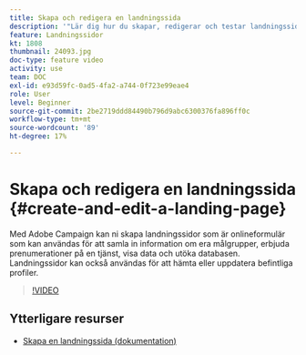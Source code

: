 ```yaml
---
title: Skapa och redigera en landningssida
description: '"Lär dig hur du skapar, redigerar och testar landningssidor i Adobe Campaign Standard."'
feature: Landningssidor
kt: 1808
thumbnail: 24093.jpg
doc-type: feature video
activity: use
team: DOC
exl-id: e93d59fc-0ad5-4fa2-a744-0f723e99eae4
role: User
level: Beginner
source-git-commit: 2be2719ddd84490b796d9abc6300376fa896ff0c
workflow-type: tm+mt
source-wordcount: '89'
ht-degree: 17%

---
```


# Skapa och redigera en landningssida {#create-and-edit-a-landing-page}

Med Adobe Campaign kan ni skapa landningssidor som är onlineformulär som kan användas för att samla in information om era målgrupper, erbjuda prenumerationer på en tjänst, visa data och utöka databasen. Landningssidor kan också användas för att hämta eller uppdatera befintliga profiler.

>[!VIDEO](https://video.tv.adobe.com/v/24093?quality=12)

## Ytterligare resurser

* [Skapa en landningssida (dokumentation)](https://docs.campaign.adobe.com/doc/standard/getting_started/en/ACS_CreateLandingPage.html)
